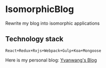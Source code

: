 # IsomorphicBlog
Rewrite my blog into isomorphic applications


## Technology stack
```
React+Redux+Rxjs+Webpack+Gulp+Koa+Mongoose
```

Here is my personal blog:
[Yvanwang's Blog](https://blog.yvanwang.com)	

